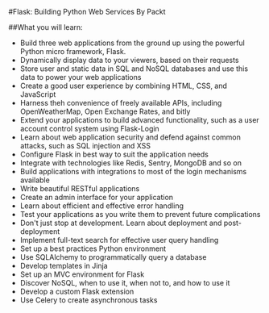 #Flask: Building Python Web Services
By Packt

##What you will learn:
* Build three web applications from the ground up using the powerful Python micro
framework, Flask.
* Dynamically display data to your viewers, based on their requests
* Store user and static data in SQL and NoSQL databases and use this data to power
your web applications
* Create a good user experience by combining HTML, CSS, and JavaScript
* Harness theh convenience of freely available APIs, including OpenWeatherMap, Open
Exchange Rates, and bitly
* Extend your applications to build advanced functionality, such as a user account 
control system using Flask-Login
* Learn about web application security and defend against common attacks, such as
SQL injection and XSS	
* Configure Flask in best way to suit the application needs
* Integrate with technologies like Redis, Sentry, MongoDB and so on
* Build applications with integrations to most of the login mechanisms available
* Write beautiful RESTful applications
* Create an admin interface for your application
* Learn about efficient and effective error handling
* Test your applications as you write them to prevent future complications
* Don't just stop at development. Learn about deployment and post-deployment
* Implement full-text search for effective user query handling
* Set up a best practices Python environment
* Use SQLAlchemy to programmatically query a database
* Develop templates in Jinja
* Set up an MVC environment for Flask
* Discover NoSQL, when to use it, when not to, and how to use it
* Develop a custom Flask extension
* Use Celery to create asynchronous tasks
